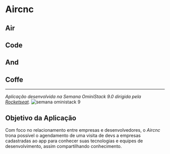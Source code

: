 # Aircnc
## Air
## Code
## And 
## Coffe
---

*Aplicação desenvolvida na Semana OminiStack 9.0 dirigida pela [Rocketseat](https://rocketseat.com.br/).*
![semana oministack 9](https://user-images.githubusercontent.com/48302018/66353141-b7f0de80-e937-11e9-9782-9ae9b12513ee.png)

## Objetivo da Aplicação

Com foco no relacionamento entre empresas e desenvolvedores, o _Aircnc_ trona possível o agendamento de uma visita de devs a empresas cadastradas ao app para conhecer suas tecnologias e equipes de desenvolvimento, assim compartilhando conhecimento.
